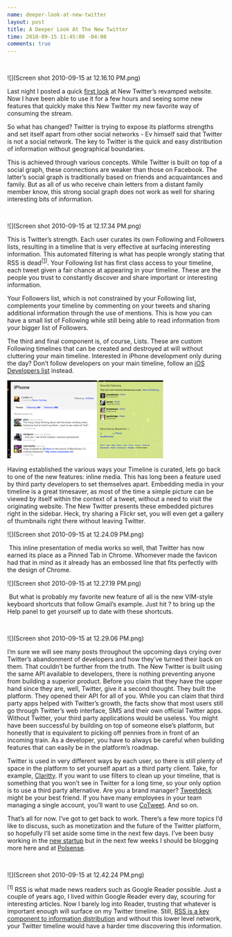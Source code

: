 ```yaml
---
name: deeper-look-at-new-twitter
layout: post
title: A Deeper Look At The New Twitter
time: 2010-09-15 11:45:00 -04:00
comments: true
---
```

 

![](Screen shot 2010-09-15 at 12.16.10 PM.png)

Last night I posted a quick [first look](http://www.hectorramos.com/journal/2010/9/14/a-first-look-at-the-new-twitter.html) at New Twitter’s revamped website. Now I have been able to use it for a few hours and seeing some new features that quickly make this New Twitter my new favorite way of consuming the stream.

So what has changed? Twitter is trying to expose its platforms strengths and set itself apart from other social networks - Ev himself said that Twitter is not a social network. The key to Twitter is the quick and easy distribution of information without geographical boundaries. 

This is achieved through various concepts. While Twitter is built on top of a social graph, these connections are weaker than those on Facebook. The latter’s social graph is traditionally based on friends and acquaintances and family. But as all of us who receive chain letters from a distant family member know, this strong social graph does not work as well for sharing interesting bits of information.

 

![](Screen shot 2010-09-15 at 12.17.34 PM.png)

This is Twitter’s strength. Each user curates its own Following and Followers lists, resulting in a timeline that is very effective at surfacing interesting information. This automated filtering is what has people wrongly stating that RSS is dead<sup>[[1](#ftn.id091520101)<a name="id091520101"></a>]</sup>. Your Following list has first class access to your timeline, each tweet given a fair chance at appearing in your timeline. These are the people you trust to constantly discover and share important or interesting information.

Your Followers list, which is not constrained by your Following list, complements your timeline by commenting on your tweets and sharing additional information through the use of mentions. This is how you can have a small list of Following while still being able to read information from your bigger list of Followers.

The third and final component is, of course, Lists. These are custom Following timelines that can be created and destroyed at will without cluttering your main timeline. Interested in iPhone development only during the day? Don’t follow developers on your main timeline, follow an [iOS Developers list](http://twitter.com/#!/ravenme/iphone) instead.

[![](3835484-8558471-thumbnail.jpg)](Screen%20shot%202010-09-15%20at%2012.13.30%20PM.png)

Having established the various ways your Timeline is curated, lets go back to one of the new features: inline media. This has long been a feature used by third party developers to set themselves apart. Embedding media in your timeline is a great timesaver, as most of the time a simple picture can be viewed by itself within the context of a tweet, without a need to visit the originating website. The New Twitter presents these embedded pictures right in the sidebar. Heck, try sharing a Flickr set, you will even get a gallery of thumbnails right there without leaving Twitter.

![](Screen shot 2010-09-15 at 12.24.09 PM.png)

 This inline presentation of media works so well, that Twitter has now earned its place as a Pinned Tab in Chrome. Whomever made the favicon had that in mind as it already has an embossed line that fits perfectly with the design of Chrome.

![](Screen shot 2010-09-15 at 12.27.19 PM.png)

 But what is probably my favorite new feature of all is the new VIM-style keyboard shortcuts that follow Gmail’s example. Just hit ? to bring up the Help panel to get yourself up to date with these shortcuts.

 

![](Screen shot 2010-09-15 at 12.29.06 PM.png)

I’m sure we will see many posts throughout the upcoming days crying over Twitter’s abandonment of developers and how they’ve turned their back on them. That couldn’t be further from the truth. The New Twitter is built using the same API available to developers, there is nothing preventing anyone from building a superior product. Before you claim that they have the upper hand since they are, well, Twitter, give it a second thought. They built the platform. They opened their API for all of you. While you can claim that third party apps helped with Twitter’s growth, the facts show that most users still go through Twitter’s web interface, SMS and their own official Twitter apps. Without Twitter, your third party applications would be useless. You might have been successful by building on top of someone else’s platform, but honestly that is equivalent to picking off pennies from in front of an incoming train. As a developer, you have to always be careful when building features that can easily be in the platform’s roadmap.

Twitter is used in very different ways by each user, so there is still plenty of space in the platform to set yourself apart as a third party client. Take, for example, [Claritty](http://claritty.com). If you want to use filters to clean up your timeline, that is something that you won’t see in Twitter for a long time, so your only option is to use a third party alternative. Are you a brand manager? [Tweetdeck](http://tweetdeck.com) might be your best friend. If you have many employees in your team managing a single account, you’ll want to use [CoTweet](http://www.cotweet.com). And so on.

That’s all for now. I’ve got to get back to work. There’s a few more topics I’d like to discuss, such as monetization and the future of the Twitter platform, so hopefully I’ll set aside some time in the next few days. I’ve been busy working in the [new startup](http://www.polsense.com) but in the next few weeks I should be blogging more here and at [Polsense](http://blog.polsense.com).

 

![](Screen shot 2010-09-15 at 12.42.24 PM.png)

<sup>[1<a name="ftn.id091520101"></a>]</sup> RSS is what made news readers such as Google Reader possible. Just a couple of years ago, I lived within Google Reader every day, scouring for interesting articles. Now I barely log into Reader, trusting that whatever is important enough will surface on my Twitter timeline. Still, [RSS is a key component to information distribution](http://scripting.com/stories/2010/09/13/howToRebootRss.html) and without this lower level network, your Twitter timeline would have a harder time discovering this information.
